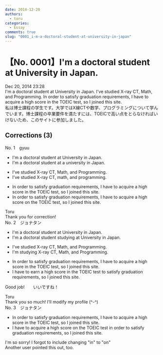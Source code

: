 ```yaml
---
date: 2014-12-20
authors:
  - toru
categories:
  - Essay
comments: true
slug: "0001_i-m-a-doctoral-student-at-university-in-japan"
---
```


# 【No. 0001】I'm a doctoral student at University in Japan.
<div class="date">Dec 20, 2014 23:28</div>
<div id="post"><div id="body_show_ori">
I'm a doctoral student at University in Japan. I've studied X-ray CT, Math, and Programming. In order to satisfy graduation requirements, I have to acquire a high score in the TOEIC test, so I joined this site.
</div></div>

<!-- more -->

<div id="post_ja"><div id="body_show_mo">
私は博士課程の学生です。大学ではX線CTや数学、プログラミングについて学んでいます。博士課程の卒業要件を満たすには、TOEICで高い点をとらなければいけないため、このサイトに参加しました。
</div></div>

## Corrections (3)
<div id="block"><div class="first_name"> No. 1　<span class="just_name">gyuu</span></div><div id="block2">
<ul class="correction_field">
<li class="incorrect">I'm a doctoral student at University in Japan.</li>
<li class="corrected correct">
I'm a doctoral student at <span class="f_blue">a u</span>niversity in Japan.
</li>
</ul>
<ul class="correction_field">
<li class="incorrect">I've studied X-ray CT, Math, and Programming.</li>
<li class="corrected correct">
I've studied X-ray CT, <span class="f_blue">m</span>ath, and <span class="f_blue">p</span>rogramming.
</li>
</ul>
<ul class="correction_field">
<li class="incorrect">In order to satisfy graduation requirements, I have to acquire a high score in the TOEIC test, so I joined this site.</li>
<li class="corrected correct">
In order to satisfy graduation requirements, I have to acquire a high score <span class="f_blue">on</span> the TOEIC test, so I joined this site.
</li>
</ul>
</div><div class="name"><span class="just_name">Toru</span><br>
Thank you for correction!
</div>
</div>
<div id="block"><div class="first_name"> No. 2　<span class="just_name">ジョナタン</span></div><div id="block2">
<ul class="correction_field">
<li class="incorrect">I'm a doctoral student at University in Japan.</li>
<li class="corrected correct">
I'm a doctoral student studying at University in Japan.
</li>
</ul>
<ul class="correction_field">
<li class="incorrect">I've studied X-ray CT, Math, and Programming.</li>
<li class="corrected correct">
I'm studying X-ray CT, Math, and Programming.
</li>
</ul>
<ul class="correction_field">
<li class="incorrect">In order to satisfy graduation requirements, I have to acquire a high score in the TOEIC test, so I joined this site.</li>
<li class="corrected correct">
I have to earn a high score in the TOEIC test to satisfy graduation requirements, so I joined this site.
</li>
</ul>
<p class="comment_small">
 Good job!　　いいですね！
</p>

</div><div class="name"><span class="just_name">Toru</span><br>
Thank you so much! I'll modify my profile (^-^)
</div>
</div>
<div id="block"><div class="first_name"> No. 3　<span class="just_name">ジョナタン</span></div><div id="block2">
<ul class="correction_field">
<li class="incorrect">In order to satisfy graduation requirements, I have to acquire a high score in the TOEIC test, so I joined this site.</li>
<li class="corrected correct">
I have to acquire a high score on the TOEIC test in order to satisfy graduation requirements, so I joined this site.
</li>
</ul>
<p class="comment_small">
 I'm so sorry!  I forgot to include changing "in" to "on"
 <br/>
 Another user pointed this out, too.
</p>

</div></div>
